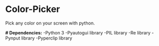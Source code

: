 # Color-Picker
Pick any color on your screen with python.

**# Dependencies:**
-Python 3
-Pyautogui library
-PIL library
-Re library
-Pynput library
-Pyperclip library

